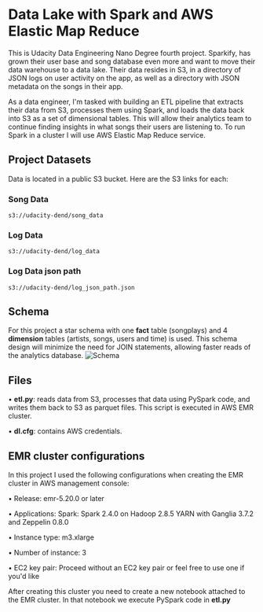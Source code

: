 # Data Lake with Spark and AWS Elastic Map Reduce
This is Udacity Data Engineering Nano Degree fourth project. Sparkify, has grown their user base and song database even more and want to move their data warehouse to a data lake. Their data resides in S3, in a directory of JSON logs on user activity on the app, as well as a directory with JSON metadata on the songs in their app. 

As a data engineer, I'm tasked with building an ETL pipeline that extracts their data from S3, processes them using Spark, and loads the data back into S3 as a set of dimensional tables. This will allow their analytics team to continue finding insights in what songs their users are listening to. To run Spark in a cluster I will use AWS Elastic Map Reduce service. 

## Project Datasets

Data is located in a public S3 bucket. Here are the S3 links for each:

### Song Data

````s3://udacity-dend/song_data````

### Log Data 

````s3://udacity-dend/log_data````

### Log Data json path

````s3://udacity-dend/log_json_path.json````

## Schema

For this project a star schema with one **fact** table (songplays) and 4 **dimension** tables (artists, songs, users and time) is used. This schema design will minimize the need for JOIN statements, allowing faster reads of the analytics database. 
![Schema](https://user-images.githubusercontent.com/97537153/189656630-3b5373a3-b989-4480-975a-7958938e607f.png)

## Files

• **etl.py**: reads data from S3, processes that data using PySpark code, and writes them back to S3 as parquet files. This script is executed in AWS EMR cluster.

• **dl.cfg**: contains AWS credentials.

## EMR cluster configurations

In this project I used the following configurations when creating the EMR cluster in AWS management console:

• Release: emr-5.20.0 or later

• Applications: Spark: Spark 2.4.0 on Hadoop 2.8.5 YARN with Ganglia 3.7.2 and Zeppelin 0.8.0

• Instance type: m3.xlarge

• Number of instance: 3

• EC2 key pair: Proceed without an EC2 key pair or feel free to use one if you'd like

After creating this cluster you need to create a new notebook attached to the EMR cluster. In that notebook we execute PySpark code in **etl.py**
